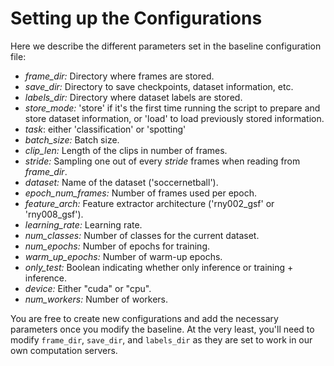 # Setting up the Configurations

Here we describe the different parameters set in the baseline configuration file:

- _frame_dir:_ Directory where frames are stored.
- _save_dir:_ Directory to save checkpoints, dataset information, etc.
- _labels_dir:_ Directory where dataset labels are stored.
- _store_mode:_ 'store' if it's the first time running the script to prepare and store dataset information, or 'load' to load previously stored information.
- _task_: either 'classification' or 'spotting'
- _batch_size:_ Batch size.
- _clip_len:_ Length of the clips in number of frames.
- _stride:_ Sampling one out of every _stride_ frames when reading from _frame_dir_.
- _dataset:_ Name of the dataset ('soccernetball').
- _epoch_num_frames:_ Number of frames used per epoch.
- _feature_arch:_ Feature extractor architecture ('rny002_gsf' or 'rny008_gsf').
- _learning_rate:_ Learning rate.
- _num_classes:_ Number of classes for the current dataset.
- _num_epochs:_ Number of epochs for training.
- _warm_up_epochs:_ Number of warm-up epochs.
- _only_test:_ Boolean indicating whether only inference or training + inference.
- _device:_ Either "cuda" or "cpu".
- _num_workers:_ Number of workers.

You are free to create new configurations and add the necessary parameters once you modify the baseline. At the very least, you'll need to modify `frame_dir`, `save_dir`, and `labels_dir` as they are set to work in our own computation servers. 
